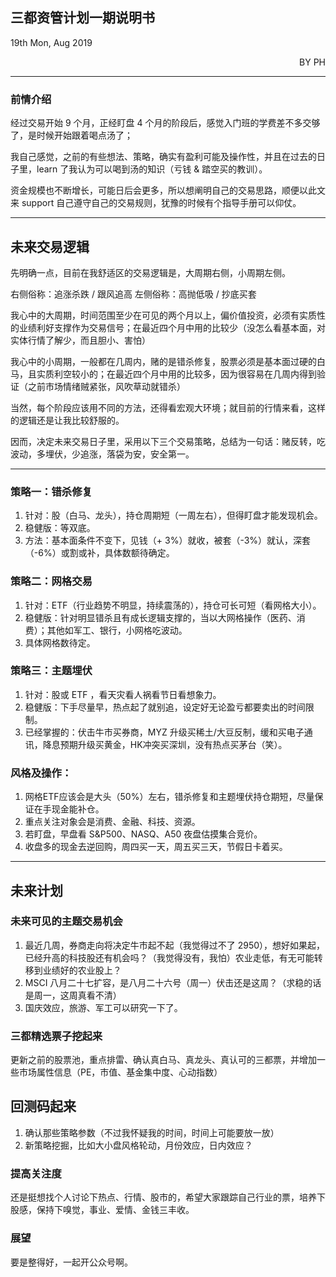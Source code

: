 ## 三都资管计划一期说明书

19th Mon, Aug 2019
<p align = 'right'>BY PH </p>

___

### 前情介绍


经过交易开始 9 个月，正经盯盘 4 个月的阶段后，感觉入门班的学费差不多交够了，是时候开始跟着喝点汤了；

我自己感觉，之前的有些想法、策略，确实有盈利可能及操作性，并且在过去的日子里，learn 了我认为可以喝到汤的知识（亏钱 & 踏空买的教训）。

资金规模也不断增长，可能日后会更多，所以想阐明自己的交易思路，顺便以此文来 support 自己遵守自己的交易规则，犹豫的时候有个指导手册可以仰仗。

___

## 未来交易逻辑
先明确一点，目前在我舒适区的交易逻辑是，大周期右侧，小周期左侧。

右侧俗称：追涨杀跌 / 跟风追高
左侧俗称：高抛低吸 / 抄底买套

我心中的大周期，时间范围至少在可见的两个月以上，偏价值投资，必须有实质性的业绩利好支撑作为交易信号；在最近四个月中用的比较少（没怎么看基本面，对实体行情了解少，而且胆小、害怕）

我心中的小周期，一般都在几周内，赌的是错杀修复，股票必须是基本面过硬的白马，且实质利空较小的；在最近四个月中用的比较多，因为很容易在几周内得到验证（之前市场情绪贼紧张，风吹草动就错杀）

当然，每个阶段应该用不同的方法，还得看宏观大环境；就目前的行情来看，这样的逻辑还是让我比较舒服的。

因而，决定未来交易日子里，采用以下三个交易策略，总结为一句话：赌反转，吃波动，多埋伏，少追涨，落袋为安，安全第一。
___
### 策略一：错杀修复
1. 针对：股（白马、龙头），持仓周期短（一周左右），但得盯盘才能发现机会。
2. 稳健版：等双底。
3. 方法：基本面条件不变下，见钱（+ 3%）就收，被套（-3%）就认，深套（-6%）或割或补，具体数额待确定。

### 策略二：网格交易
1. 针对：ETF（行业趋势不明显，持续震荡的），持仓可长可短（看网格大小）。
2. 稳健版：针对明显错杀且有成长逻辑支撑的，当以大网格操作（医药、消费）；其他如军工、银行，小网格吃波动。
3. 具体网格数待定。

### 策略三：主题埋伏
1. 针对：股或 ETF ，看天灾看人祸看节日看想象力。
2. 稳健版：下手尽量早，热点起了就别追，设定好无论盈亏都要卖出的时间限制。
3. 已经掌握的：伏击牛市买券商，MYZ 升级买稀土/大豆反制，缓和买电子通讯，降息预期升级买黄金，HK冲突买深圳，没有热点买茅台（笑）。

### 风格及操作：
1. 网格ETF应该会是大头（50%）左右，错杀修复和主题埋伏持仓期短，尽量保证在手现金能补仓。
2. 重点关注对象会是消费、金融、科技、资源。
3. 若盯盘，早盘看 S&P500、NASQ、A50 夜盘估摸集合竞价。
3. 收盘多的现金去逆回购，周四买一天，周五买三天，节假日卡着买。

___

## 未来计划
### 未来可见的主题交易机会
1. 最近几周，券商走向将决定牛市起不起（我觉得过不了 2950），想好如果起，已经升高的科技股还有机会吗？（我觉得没有，我怕）农业走低，有无可能转移到业绩好的农业股上？
2. MSCI 八月二十七扩容，是八月二十六号（周一）伏击还是这周？（求稳的话是周一，这周真看不清）
3. 国庆效应，旅游、军工可以研究一下了。
### 三都精选票子挖起来
 更新之前的股票池，重点排雷、确认真白马、真龙头、真认可的三都票，并增加一些市场属性信息（PE，市值、基金集中度、心动指数）
## 回测码起来
1. 确认那些策略参数（不过我怀疑我的时间，时间上可能要放一放）
2. 新策略挖掘，比如大小盘风格轮动，月份效应，日内效应？
### 提高关注度
 还是挺想找个人讨论下热点、行情、股市的，希望大家跟踪自己行业的票，培养下股感，保持下嗅觉，事业、爱情、金钱三丰收。
### 展望
 要是整得好，一起开公众号啊。
